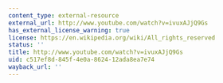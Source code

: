 ```yaml
---
content_type: external-resource
external_url: http://www.youtube.com/watch?v=ivuxAJjQ9Gs
has_external_license_warning: true
license: https://en.wikipedia.org/wiki/All_rights_reserved
status: ''
title: http://www.youtube.com/watch?v=ivuxAJjQ9Gs
uid: c517ef8d-845f-4e0a-8624-12ada8ea7e74
wayback_url: ''
---
```

